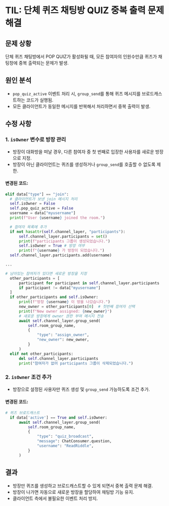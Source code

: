 # TIL: 단체 퀴즈 채팅방 QUIZ 중복 출력 문제 해결

## 문제 상황
단체 퀴즈 채팅방에서 POP QUIZ가 활성화될 때, 모든 참여자의 인원수만큼 퀴즈가 채팅창에 중복 출력되는 문제가 발생.

## 원인 분석
- `pop_quiz_active` 이벤트 처리 시, `group_send`를 통해 퀴즈 메시지를 브로드캐스트하는 코드가 실행됨.
- 모든 클라이언트가 동일한 메시지를 반복해서 처리하면서 중복 출력이 발생.

## 수정 사항
### 1. `isOwner` 변수로 방장 관리
- 방장이 대화방을 떠날 경우, 다른 참여자 중 첫 번째로 입장한 사용자를 새로운 방장으로 지정.
- 방장이 아닌 클라이언트는 퀴즈를 생성하거나 `group_send`를 호출할 수 없도록 제한.

#### 변경된 코드:
```python
elif data["type"] == "join":
  # 클라이언트가 보낸 join 메시지 처리
  self.isOwner = False
  self.pop_quiz_active = False
  username = data["myusername"]
  print(f"User {username} joined the room.")

  # 참여자 목록에 추가
  if not hasattr(self.channel_layer, "participants"):
      self.channel_layer.participants = set()
      print(f"participants 그룹이 생성되었습니다.")
      self.isOwner = True # 방장 여부
      print(f"{username} 가 방장이 되었습니다.")
  self.channel_layer.participants.add(username)

...

# 남아있는 참여자가 있다면 새로운 방장을 지정
  other_participants = [
      participant for participant in self.channel_layer.participants
      if participant != data["myusername"]
  ]
  if other_participants and self.isOwner:
      print(f"방장 {username} 이 방을 나갔습니다.")
      new_owner = other_participants[0]  # 첫번째 참여자 선택
      print(f"New owner assigned: {new_owner}")
      # 새로운 방장에게 owner 권한 부여 메시지 전송
      await self.channel_layer.group_send(
          self.room_group_name,
          {
              "type": "assign_owner",
              "new_owner": new_owner,
          }
      )
  elif not other_participants:
      del self.channel_layer.participants
      print("참여자가 없어 participants 그룹이 삭제되었습니다.")
```

### 2. `isOwner` 조건 추가
- 방장으로 설정된 사용자만 퀴즈 생성 및 `group_send` 가능하도록 조건 추가.

#### 변경된 코드:
```python
# 퀴즈 브로드캐스트
  if data['active'] == True and self.isOwner:    
      await self.channel_layer.group_send(
          self.room_group_name,
          {
              "type": "quiz_broadcast",
              "message": ChatConsumer.question,
              "username": "ReadRiddle",
          }
      )
```

## 결과
- 방장만 퀴즈를 생성하고 브로드캐스트할 수 있게 되면서 중복 출력 문제 해결.
- 방장이 나가면 자동으로 새로운 방장을 할당하여 채팅방 기능 유지.
- 클라이언트 측에서 불필요한 이벤트 처리 방지.
